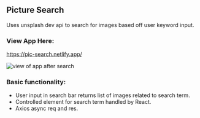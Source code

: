 ## Picture Search
Uses unsplash dev api to search for images based off user keyword input.

### View App Here:
https://pic-search.netlify.app/

![view of app after search](.src/readme-img/app-img.png)

### Basic functionality:
- User input in search bar returns list of images related to search term.
- Controlled element for search term handled by React.
- Axios async req and res.